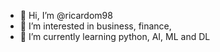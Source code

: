- 👋 Hi, I’m @ricardom98
- 👀 I’m interested in business, finance, 
- 🌱 I’m currently learning python, AI, ML and DL

<!---
ricardom98/ricardom98 is a ✨ special ✨ repository because its `README.md` (this file) appears on your GitHub profile.
You can click the Preview link to take a look at your changes.
--->

